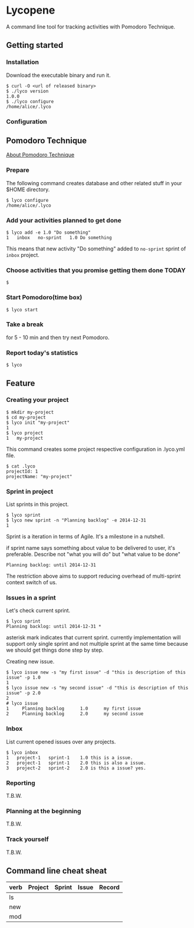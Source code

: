 Lycopene
=================

A command line tool for tracking activities with Pomodoro Technique.

Getting started
-----------------

### Installation

Download the executable binary and run it.

    $ curl -O <url of released binary>
    $ ./lyco version
    1.0.0
    $ ./lyco configure
    /home/alice/.lyco

### Configuration

Pomodoro Technique
-----------------

[About Pomodoro Technique](http://pomodorotechnique.com/)

### Prepare

The following command creates database and other related stuff in your $HOME directory.

    $ lyco configure
    /home/alice/.lyco

### Add your activities planned to get done

    $ lyco add -e 1.0 "Do something"
    1	inbox	no-sprint	1.0	Do something

This means that new activity "Do something" added to `no-sprint` sprint of `inbox` project.

### Choose activities that you promise getting them done TODAY

    $ 

### Start Pomodoro(time box)

    $ lyco start

### Take a break

for 5 - 10 min and then try next Pomodoro.

### Report today's statistics

    $ lyco 

Feature
-----------------

### Creating your project

    $ mkdir my-project
    $ cd my-project
    $ lyco init "my-project"
    1
    $ lyco project
    1	my-project

This command creates some project respective configuration in .lyco.yml file.

    $ cat .lyco
    projectId: 1
    projectName: "my-project"

### Sprint in project

List sprints in this project.

    $ lyco sprint
    $ lyco new sprint -n "Planning backlog" -e 2014-12-31
    1

Sprint is a iteration in terms of Agile.
It's a milestone in a nutshell.

if sprint name says something about value to be delivered to user, it's preferable.
Describe not "what you will do" but "what value to be done"

    Planning backlog: until 2014-12-31

The restriction above aims to support reducing overhead of multi-sprint context switch of us.

### Issues in a sprint

Let's check current sprint.

    $ lyco sprint
    Planning backlog: until 2014-12-31 *

asterisk mark indicates that current sprint.
currently implementation will support only single sprint and not multiple sprint at the same time because we should get things done step by step.

Creating new issue.

    $ lyco issue new -s "my first issue" -d "this is description of this issue" -p 1.0
    1
    $ lyco issue new -s "my second issue" -d "this is description of this issue" -p 2.0
    2
    # lyco issue
    1     Planning backlog      1.0      my first issue
    2     Planning backlog      2.0      my second issue

### Inbox

List current opened issues over any projects.

    $ lyco inbox
    1	project-1	sprint-1	1.0	this is a issue.
    2	project-1	sprint-1	2.0	this is also a issue.
    3	project-2	sprint-2	2.0	is this a issue? yes.

### Reporting

T.B.W.

### Planning at the beginning

T.B.W.

### Track yourself

T.B.W.

Command line cheat sheat
------------------------

| verb | Project | Sprint | Issue | Record |
|------|---------|--------|-------|--------|
| ls   |         |        |       |        |
| new  |         |        |       |        |
| mod  |         |        |       |        |


